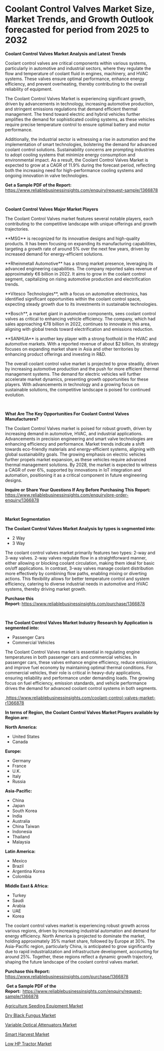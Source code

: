 <p><h1>Coolant Control Valves Market Size, Market Trends, and Growth Outlook forecasted for period from 2025 to 2032</h1></p><p><strong>Coolant Control Valves Market Analysis and Latest Trends</strong></p>
<p><p>Coolant control valves are critical components within various systems, particularly in automotive and industrial sectors, where they regulate the flow and temperature of coolant fluid in engines, machinery, and HVAC systems. These valves ensure optimal performance, enhance energy efficiency, and prevent overheating, thereby contributing to the overall reliability of equipment.</p><p>The Coolant Control Valves Market is experiencing significant growth, driven by advancements in technology, increasing automotive production, and stringent emissions regulations that demand efficient thermal management. The trend toward electric and hybrid vehicles further amplifies the demand for sophisticated cooling systems, as these vehicles require precise temperature control to ensure optimal battery and motor performance.</p><p>Additionally, the industrial sector is witnessing a rise in automation and the implementation of smart technologies, bolstering the demand for advanced coolant control solutions. Sustainability concerns are prompting industries to adopt cooling systems that minimize energy consumption and environmental impact. As a result, the Coolant Control Valves Market is expected to grow at a CAGR of 11.9% during the forecast period, reflecting both the increasing need for high-performance cooling systems and ongoing innovation in valve technologies.</p></p>
<p><strong>Get a Sample PDF of the Report:&nbsp;</strong> <a href="https://www.reliablebusinessinsights.com/enquiry/request-sample/1366878?utm_campaign=1873&utm_medium=2&utm_source=Github&utm_content=ia&utm_term=22032025&utm_id=coolant-control-valves">https://www.reliablebusinessinsights.com/enquiry/request-sample/1366878</a></p>
<p>&nbsp;</p>
<p><strong>Coolant Control Valves Major Market Players</strong></p>
<p><p>The Coolant Control Valves market features several notable players, each contributing to the competitive landscape with unique offerings and growth trajectories.</p><p>**MSG** is recognized for its innovative designs and high-quality products. It has been focusing on expanding its manufacturing capabilities, targeting a growth rate of around 5% over the next few years, driven by increased demand for energy-efficient solutions.</p><p>**Rheinmetall Automotive** has a strong market presence, leveraging its advanced engineering capabilities. The company reported sales revenue of approximately €6 billion in 2022. It aims to grow in the coolant control segment, capitalizing on rising automotive production and electrification trends.</p><p>**Vitesco Technologies**, with a focus on automotive electronics, has identified significant opportunities within the coolant control space, expecting steady growth due to its investments in sustainable technologies. </p><p>**Bosch**, a market giant in automotive components, sees coolant control valves as critical to enhancing vehicle efficiency. The company, which had sales approaching €78 billion in 2022, continues to innovate in this area, aligning with global trends toward electrification and emissions reduction.</p><p>**SANHUA** is another key player with a strong foothold in the HVAC and automotive markets. With a reported revenue of about $2 billion, its strategy focuses on expanding market share in Asia and other territories by enhancing product offerings and investing in R&D.</p><p>The overall coolant control valve market is projected to grow steadily, driven by increasing automotive production and the push for more efficient thermal management systems. The demand for electric vehicles will further accelerate market dynamics, presenting growth opportunities for these players. With advancements in technology and a growing focus on sustainable solutions, the competitive landscape is poised for continued evolution.</p></p>
<p>&nbsp;</p>
<p><strong>What Are The Key Opportunities For Coolant Control Valves Manufacturers?</strong></p>
<p><p>The Coolant Control Valves market is poised for robust growth, driven by increasing demand in automotive, HVAC, and industrial applications. Advancements in precision engineering and smart valve technologies are enhancing efficiency and performance. Market trends indicate a shift towards eco-friendly materials and energy-efficient systems, aligning with global sustainability goals. The growing emphasis on electric vehicles further propels market expansion, as these vehicles require advanced thermal management solutions. By 2028, the market is expected to witness a CAGR of over 6%, supported by innovations in IoT integration and automation, positioning it as a critical component in future engineering designs.</p></p>
<p><strong>Inquire or Share Your Questions If Any Before Purchasing This Report:</strong> <a href="https://www.reliablebusinessinsights.com/enquiry/pre-order-enquiry/1366878?utm_campaign=1873&utm_medium=2&utm_source=Github&utm_content=ia&utm_term=22032025&utm_id=coolant-control-valves">https://www.reliablebusinessinsights.com/enquiry/pre-order-enquiry/1366878</a></p>
<p>&nbsp;</p>
<p><strong>Market Segmentation</strong></p>
<p><strong>The Coolant Control Valves Market Analysis by types is segmented into:</strong></p>
<p><ul><li>2 Way</li><li>3 Way</li></ul></p>
<p><p>The coolant control valves market primarily features two types: 2-way and 3-way valves. 2-way valves regulate flow in a straightforward manner, either allowing or blocking coolant circulation, making them ideal for basic on/off applications. In contrast, 3-way valves manage coolant distribution more effectively by combining flow paths, enabling mixing or diverting actions. This flexibility allows for better temperature control and system efficiency, catering to diverse industrial needs in automotive and HVAC systems, thereby driving market growth.</p></p>
<p><strong>Purchase this Report:&nbsp;</strong><a href="https://www.reliablebusinessinsights.com/purchase/1366878?utm_campaign=1873&utm_medium=2&utm_source=Github&utm_content=ia&utm_term=22032025&utm_id=coolant-control-valves">https://www.reliablebusinessinsights.com/purchase/1366878</a></p>
<p>&nbsp;</p>
<p><strong>The Coolant Control Valves Market Industry Research by Application is segmented into:</strong></p>
<p><ul><li>Passenger Cars</li><li>Commercial Vehicles</li></ul></p>
<p><p>The Coolant Control Valves market is essential in regulating engine temperatures in both passenger cars and commercial vehicles. In passenger cars, these valves enhance engine efficiency, reduce emissions, and improve fuel economy by maintaining optimal thermal conditions. For commercial vehicles, their role is critical in heavy-duty applications, ensuring reliability and performance under demanding loads. The growing focus on fuel efficiency, emission standards, and vehicle performance drives the demand for advanced coolant control systems in both segments.</p></p>
<p><a href="https://www.reliablebusinessinsights.com/coolant-control-valves-market-r1366878?utm_campaign=1873&utm_medium=2&utm_source=Github&utm_content=ia&utm_term=22032025&utm_id=coolant-control-valves">&nbsp;https://www.reliablebusinessinsights.com/coolant-control-valves-market-r1366878</a></p>
<p><strong>In terms of Region, the Coolant Control Valves Market Players available by Region are:</strong></p>
<p>
    <p> <strong> North America: </strong>
        <ul>
            <li>United States</li>
            <li>Canada</li>
        </ul>
        </p> 
    <p> <strong> Europe: </strong>
        <ul>
            <li>Germany</li>
            <li>France</li>
            <li>U.K.</li>
            <li>Italy</li>
            <li>Russia</li>
        </ul>
        </p> 
    <p> <strong> Asia-Pacific: </strong>
        <ul>
            <li>China</li>
            <li>Japan</li>
            <li>South Korea</li>
            <li>India</li>
            <li>Australia</li>
            <li>China Taiwan</li>
            <li>Indonesia</li>
            <li>Thailand</li>
            <li>Malaysia</li>
        </ul>
        </p> 
    <p> <strong> Latin America: </strong>
        <ul>
            <li>Mexico</li>
            <li>Brazil</li>
            <li>Argentina Korea</li>
            <li>Colombia</li>
        </ul>
        </p> 
    <p> <strong> Middle East & Africa: </strong>
        <ul>
            <li>Turkey</li>
            <li>Saudi</li>
            <li>Arabia</li>
            <li>UAE</li>
            <li>Korea</li>
        </ul>
    </p>
    </p>
<p><p>The coolant control valves market is experiencing robust growth across various regions, driven by increasing industrial automation and demand for energy efficiency. North America is projected to dominate the market, holding approximately 35% market share, followed by Europe at 30%. The Asia-Pacific region, particularly China, is anticipated to grow significantly due to rapid industrialization and infrastructure development, accounting for around 25%. Together, these regions reflect a dynamic growth trajectory, shaping the future landscape of the coolant control valves market.</p></p>
<p><strong>Purchase this Report: </strong><a href="https://www.reliablebusinessinsights.com/purchase/1366878?utm_campaign=1873&utm_medium=2&utm_source=Github&utm_content=ia&utm_term=22032025&utm_id=coolant-control-valves">https://www.reliablebusinessinsights.com/purchase/1366878</a></p>
<p>&nbsp;<strong>Get a Sample PDF of the Report:&nbsp;&nbsp;</strong><a href="https://www.reliablebusinessinsights.com/enquiry/request-sample/1366878?utm_campaign=1873&utm_medium=2&utm_source=Github&utm_content=ia&utm_term=22032025&utm_id=coolant-control-valves">https://www.reliablebusinessinsights.com/enquiry/request-sample/1366878</a></p>
<p><strong></strong></p>
<p><p><a href="https://github.com/ghimergela93/Market-Research-Report-List-1/blob/main/agriculture-seeding-equipment-market.md?utm_campaign=1873&utm_medium=2&utm_source=Github&utm_content=ia&utm_term=22032025&utm_id=coolant-control-valves">Agriculture Seeding Equipment Market</a></p><p><a href="https://github.com/azetehhasle/Market-Research-Report-List-1/blob/main/dry-black-fungus-market.md?utm_campaign=1873&utm_medium=2&utm_source=Github&utm_content=ia&utm_term=22032025&utm_id=coolant-control-valves">Dry Black Fungus Market</a></p><p><a href="https://www.linkedin.com/pulse/variable-optical-attenuators-market-revenue-demand-forecast-7gaye?utm_campaign=1873&utm_medium=2&utm_source=Github&utm_content=ia&utm_term=22032025&utm_id=coolant-control-valves">Variable Optical Attenuators Market</a></p><p><a href="https://www.linkedin.com/pulse/smart-harvest-market-analysis-share-size-value-growing-83-rowge?utm_campaign=1873&utm_medium=2&utm_source=Github&utm_content=ia&utm_term=22032025&utm_id=coolant-control-valves">Smart Harvest Market</a></p><p><a href="https://www.linkedin.com/pulse/assessing-impact-recent-trends-low-hp-tractor-market-influence-jvzme?utm_campaign=1873&utm_medium=2&utm_source=Github&utm_content=ia&utm_term=22032025&utm_id=coolant-control-valves">Low HP Tractor Market</a></p></p>